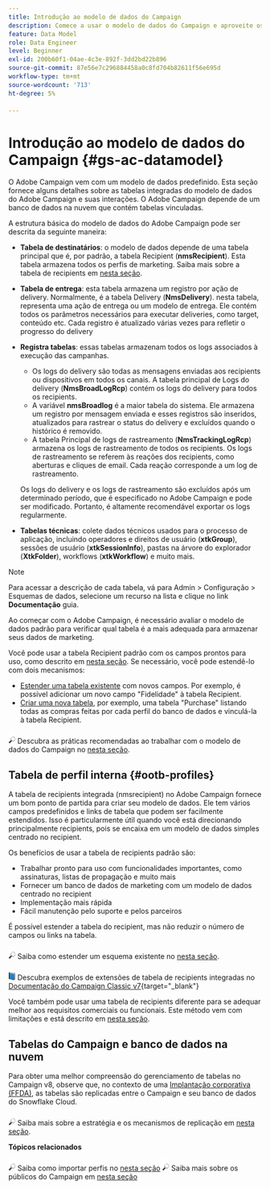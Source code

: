 ```yaml
---
title: Introdução ao modelo de dados do Campaign
description: Comece a usar o modelo de dados do Campaign e aproveite os dados de suas fontes para beneficiar as comunicações e saídas de marketing.
feature: Data Model
role: Data Engineer
level: Beginner
exl-id: 200b60f1-04ae-4c3e-892f-3dd2bd22b896
source-git-commit: 87e56e7c296884458a0c8fd704b82611f56e695d
workflow-type: tm+mt
source-wordcount: '713'
ht-degree: 5%

---
```


# Introdução ao modelo de dados do Campaign {#gs-ac-datamodel}

O Adobe Campaign vem com um modelo de dados predefinido. Esta seção fornece alguns detalhes sobre as tabelas integradas do modelo de dados do Adobe Campaign e suas interações. O Adobe Campaign depende de um banco de dados na nuvem que contém tabelas vinculadas.

A estrutura básica do modelo de dados do Adobe Campaign pode ser descrita da seguinte maneira:

* **Tabela de destinatários**: o modelo de dados depende de uma tabela principal que é, por padrão, a tabela Recipient (**nmsRecipient**). Esta tabela armazena todos os perfis de marketing. Saiba mais sobre a tabela de recipients em [nesta seção](#ootb-profiles).

* **Tabela de entrega**: esta tabela armazena um registro por ação de delivery. Normalmente, é a tabela Delivery (**NmsDelivery**). nesta tabela, representa uma ação de entrega ou um modelo de entrega. Ele contém todos os parâmetros necessários para executar deliveries, como target, conteúdo etc. Cada registro é atualizado várias vezes para refletir o progresso do delivery

* **Registra tabelas**: essas tabelas armazenam todos os logs associados à execução das campanhas.

   * Os logs do delivery são todas as mensagens enviadas aos recipients ou dispositivos em todos os canais. A tabela principal de Logs do delivery (**NmsBroadLogRcp**) contém os logs do delivery para todos os recipients.
   * A variável **nmsBroadlog** é a maior tabela do sistema. Ele armazena um registro por mensagem enviada e esses registros são inseridos, atualizados para rastrear o status do delivery e excluídos quando o histórico é removido.
   * A tabela Principal de logs de rastreamento (**NmsTrackingLogRcp**) armazena os logs de rastreamento de todos os recipients. Os logs de rastreamento se referem às reações dos recipients, como aberturas e cliques de email. Cada reação corresponde a um log de rastreamento.

  Os logs do delivery e os logs de rastreamento são excluídos após um determinado período, que é especificado no Adobe Campaign e pode ser modificado. Portanto, é altamente recomendável exportar os logs regularmente.

* **Tabelas técnicas**: colete dados técnicos usados para o processo de aplicação, incluindo operadores e direitos de usuário (**xtkGroup**), sessões de usuário (**xtkSessionInfo**), pastas na árvore do explorador (**XtkFolder**), workflows (**xtkWorkflow**) e muito mais.

>[!NOTE]
>
>Para acessar a descrição de cada tabela, vá para Admin > Configuração > Esquemas de dados, selecione um recurso na lista e clique no link **Documentação** guia.

Ao começar com o Adobe Campaign, é necessário avaliar o modelo de dados padrão para verificar qual tabela é a mais adequada para armazenar seus dados de marketing.

Você pode usar a tabela Recipient padrão com os campos prontos para uso, como descrito em [nesta seção](#ootb-profiles). Se necessário, você pode estendê-lo com dois mecanismos:

* [Estender uma tabela existente](extend-schema.md) com novos campos. Por exemplo, é possível adicionar um novo campo &quot;Fidelidade&quot; à tabela Recipient.
* [Criar uma nova tabela](create-schema.md), por exemplo, uma tabela &quot;Purchase&quot; listando todas as compras feitas por cada perfil do banco de dados e vinculá-la à tabela Recipient.

![](../assets/do-not-localize/glass.png) Descubra as práticas recomendadas ao trabalhar com o modelo de dados do Campaign no [nesta seção](datamodel-best-practices.md).

## Tabela de perfil interna {#ootb-profiles}

A tabela de recipients integrada (nmsrecipient) no Adobe Campaign fornece um bom ponto de partida para criar seu modelo de dados. Ele tem vários campos predefinidos e links de tabela que podem ser facilmente estendidos. Isso é particularmente útil quando você está direcionando principalmente recipients, pois se encaixa em um modelo de dados simples centrado no recipient.

Os benefícios de usar a tabela de recipients padrão são:

* Trabalhar pronto para uso com funcionalidades importantes, como assinaturas, listas de propagação e muito mais
* Fornecer um banco de dados de marketing com um modelo de dados centrado no recipient
* Implementação mais rápida
* Fácil manutenção pelo suporte e pelos parceiros

É possível estender a tabela do recipient, mas não reduzir o número de campos ou links na tabela.

![](../assets/do-not-localize/glass.png) Saiba como estender um esquema existente no [nesta seção](extend-schema.md).

![](../assets/do-not-localize/book.png) Descubra exemplos de extensões de tabela de recipients integradas no [Documentação do Campaign Classic v7](https://experienceleague.adobe.com/docs/campaign-classic/using/configuring-campaign-classic/editing-schemas/examples-of-schemas-edition.html#extending-a-table){target="_blank"}

Você também pode usar uma tabela de recipients diferente para se adequar melhor aos requisitos comerciais ou funcionais. Este método vem com limitações e está descrito em [nesta seção](custom-recipient.md).

## Tabelas do Campaign e banco de dados na nuvem

Para obter uma melhor compreensão do gerenciamento de tabelas no Campaign v8, observe que, no contexto de uma [Implantação corporativa (FFDA)](../architecture/enterprise-deployment.md), as tabelas são replicadas entre o Campaign e seu banco de dados do Snowflake Cloud.

![](../assets/do-not-localize/glass.png) Saiba mais sobre a estratégia e os mecanismos de replicação em [nesta seção](../architecture/replication.md).

**Tópicos relacionados**

![](../assets/do-not-localize/glass.png) Saiba como importar perfis no [nesta seção](../start/import.md)
![](../assets/do-not-localize/glass.png) Saiba mais sobre os públicos do Campaign em [nesta seção](../start/audiences.md)
